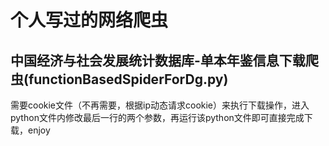 # 个人写过的网络爬虫

## 中国经济与社会发展统计数据库-单本年鉴信息下载爬虫(functionBasedSpiderForDg.py)

需要cookie文件（不再需要，根据ip动态请求cookie）来执行下载操作，进入python文件内修改最后一行的两个参数，再运行该python文件即可直接完成下载，enjoy
